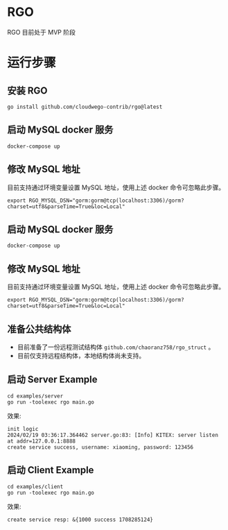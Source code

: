 # RGO
RGO 目前处于 MVP 阶段

# 运行步骤

## 安装 RGO

```shell
go install github.com/cloudwego-contrib/rgo@latest
```


## 启动 MySQL docker 服务

```shell
docker-compose up
```

## 修改 MySQL 地址

目前支持通过环境变量设置 MySQL 地址，使用上述 docker 命令可忽略此步骤。

```shell
export RGO_MYSQL_DSN="gorm:gorm@tcp(localhost:3306)/gorm?charset=utf8&parseTime=True&loc=Local"
```

## 启动 MySQL docker 服务

```shell
docker-compose up
```

## 修改 MySQL 地址

目前支持通过环境变量设置 MySQL 地址，使用上述 docker 命令可忽略此步骤。

```shell
export RGO_MYSQL_DSN="gorm:gorm@tcp(localhost:3306)/gorm?charset=utf8&parseTime=True&loc=Local"
```
## 准备公共结构体

- 目前准备了一份远程测试结构体 `github.com/chaoranz758/rgo_struct` 。
- 目前仅支持远程结构体，本地结构体尚未支持。

## 启动 Server Example

```shell
cd examples/server
go run -toolexec rgo main.go
```

效果:
```shell
init logic
2024/02/19 03:36:17.364462 server.go:83: [Info] KITEX: server listen at addr=127.0.0.1:8888
create service success, username: xiaoming, password: 123456
```

## 启动 Client Example

```shell
cd examples/client
go run -toolexec rgo main.go
```

效果:
```shell
create service resp: &{1000 success 1708285124}
```
